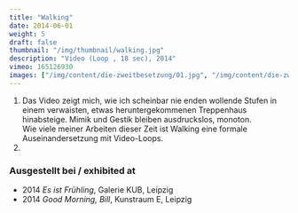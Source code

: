 ```yaml
---
title: "Walking"
date: 2014-06-01
weight: 5
draft: false
thumbnail: "/img/thumbnail/walking.jpg"
description: "Video (Loop , 18 sec), 2014"
vimeo: 165126930
images: ["/img/content/die-zweitbesetzung/01.jpg", "/img/content/die-zweitbesetzung/02.jpg", "/img/content/die-zweitbesetzung/03.jpg"]
---
```


1. Das Video zeigt mich, wie ich scheinbar nie enden wollende Stufen in einem verwaisten, etwas heruntergekommenen Treppenhaus hinabsteige. Mimik und Gestik bleiben ausdruckslos, monoton. \
Wie viele meiner Arbeiten dieser Zeit ist Walking eine formale Auseinandersetzung mit Video-Loops.
2.

### Ausgestellt bei / exhibited at
* 2014 *Es ist Frühling*, Galerie KUB, Leipzig
*	2014 *Good Morning, Bill*, Kunstraum E, Leipzig
